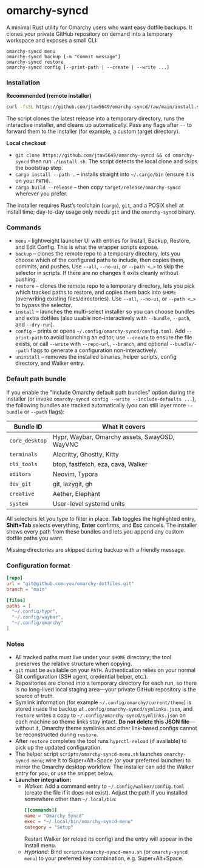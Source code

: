 # omarchy-syncd

A minimal Rust utility for Omarchy users who want easy dotfile backups. It clones your private GitHub repository on demand into a temporary workspace and exposes a small CLI:

```text
omarchy-syncd menu
omarchy-syncd backup [-m "Commit message"]
omarchy-syncd restore
omarchy-syncd config [--print-path | --create | --write ...]
```

### Installation

**Recommended (remote installer)**

```bash
curl -fsSL https://github.com/jtaw5649/omarchy-syncd/raw/main/install.sh | bash
```

The script clones the latest release into a temporary directory, runs the interactive installer, and cleans up automatically. Pass any flags after `--` to forward them to the installer (for example, a custom target directory).

**Local checkout**

- `git clone https://github.com/jtaw5649/omarchy-syncd && cd omarchy-syncd` then run `./install.sh`. The script detects the local clone and skips the bootstrap step.
- `cargo install --path .` – installs straight into `~/.cargo/bin` (ensure it is on your `PATH`).
- `cargo build --release` – then copy `target/release/omarchy-syncd` wherever you prefer.

The installer requires Rust’s toolchain (`cargo`), `git`, and a POSIX shell at install time; day-to-day usage only needs `git` and the `omarchy-syncd` binary.

### Commands

- `menu` – lightweight launcher UI with entries for Install, Backup, Restore, and Edit Config. This is what the wrapper scripts expose.
- `backup` – clones the remote repo to a temporary directory, lets you choose which of the configured paths to include, then copies them, commits, and pushes. Use `--all`, `--no-ui`, or `--path <…>` to skip the selector in scripts. If there are no changes it exits cleanly without pushing.
- `restore` – clones the remote repo to a temporary directory, lets you pick which tracked paths to restore, and copies them back into `$HOME` (overwriting existing files/directories). Use `--all`, `--no-ui`, or `--path <…>` to bypass the selector.
- `install` – launches the multi-select installer so you can choose bundles and extra dotfiles (also usable non-interactively with `--bundle`, `--path`, and `--dry-run`).
- `config` – prints or opens `~/.config/omarchy-syncd/config.toml`. Add `--print-path` to avoid launching an editor, use `--create` to ensure the file exists, or call `--write` with `--repo-url`, `--branch`, and optional `--bundle/--path` flags to generate a configuration non-interactively.
- `uninstall` – removes the installed binaries, helper scripts, config directory, and Walker entry.

### Default path bundle

If you enable the "Include Omarchy default path bundles" option during the installer (or invoke `omarchy-syncd config --write --include-defaults ...`), the following bundles are tracked automatically (you can still layer more `--bundle` or `--path` flags):

| Bundle ID        | What it covers                                               |
| ---------------- | ------------------------------------------------------------ |
| `core_desktop`   | Hypr, Waybar, Omarchy assets, SwayOSD, WayVNC                |
| `terminals`      | Alacritty, Ghostty, Kitty                                    |
| `cli_tools`      | btop, fastfetch, eza, cava, Walker                           |
| `editors`        | Neovim, Typora                                               |
| `dev_git`        | git, lazygit, gh                                             |
| `creative`       | Aether, Elephant                                             |
| `system`         | User-level systemd units                                     |

All selectors let you type to filter in place. **Tab** toggles the highlighted entry, **Shift+Tab** selects everything, **Enter** confirms, and **Esc** cancels. The installer shows every path from these bundles and lets you append any custom dotfile paths you want.

Missing directories are skipped during backup with a friendly message.

### Configuration format

```toml
[repo]
url = "git@github.com:you/omarchy-dotfiles.git"
branch = "main"

[files]
paths = [
  "~/.config/hypr",
  "~/.config/waybar",
  "~/.config/omarchy"
]
```

### Notes

- All tracked paths must live under your `$HOME` directory; the tool preserves the relative structure when copying.
- `git` must be available on your `PATH`. Authentication relies on your normal Git configuration (SSH agent, credential helper, etc.).
- Repositories are cloned into a temporary directory for each run, so there is no long-lived local staging area—your private GitHub repository is the source of truth.
- Symlink information (for example `~/.config/omarchy/current/theme`) is stored inside the backup at `.config/omarchy-syncd/symlinks.json`, and `restore` writes a copy to `~/.config/omarchy-syncd/symlinks.json` on each machine so theme links stay intact. **Do not delete this JSON file**—without it, Omarchy theme symlinks and other link-based configs cannot be reconstructed during `restore`.
- After `restore` completes the tool runs `hyprctl reload` (if available) to pick up the updated configuration.
- The helper script `scripts/omarchy-syncd-menu.sh` launches `omarchy-syncd menu`; wire it to Super+Alt+Space (or your preferred launcher) to mirror the Omarchy desktop workflow. The installer can add the Walker entry for you, or use the snippet below.
- **Launcher integration:**
  - *Walker:* Add a command entry to `~/.config/walker/config.toml` (create the file if it does not exist). Adjust the path if you installed somewhere other than `~/.local/bin`:
    ```toml
    [[commands]]
    name = "Omarchy Syncd"
    exec = "~/.local/bin/omarchy-syncd-menu"
    category = "Setup"
    ```
    Restart Walker (or reload its config) and the entry will appear in the Install menu.
  - *Hyprland:* Bind `scripts/omarchy-syncd-menu.sh` (or `omarchy-syncd menu`) to your preferred key combination, e.g. Super+Alt+Space.
